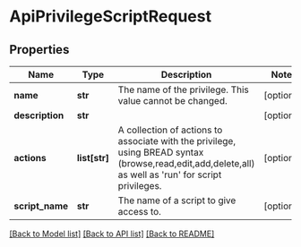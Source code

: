 # ApiPrivilegeScriptRequest

## Properties
Name | Type | Description | Notes
------------ | ------------- | ------------- | -------------
**name** | **str** | The name of the privilege.  This value cannot be changed. | [optional] 
**description** | **str** |  | [optional] 
**actions** | **list[str]** | A collection of actions to associate with the privilege, using BREAD syntax (browse,read,edit,add,delete,all) as well as &#x27;run&#x27; for script privileges. | [optional] 
**script_name** | **str** | The name of a script to give access to. | [optional] 

[[Back to Model list]](../README.md#documentation-for-models) [[Back to API list]](../README.md#documentation-for-api-endpoints) [[Back to README]](../README.md)


